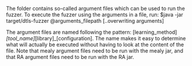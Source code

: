 The folder contains so-called argument files which can be used to run the fuzzer.
To execute the fuzzer using the arguments in a file, run:
$java -jar target/dtls-fuzzer @arguments_filepath [..overwriting arguments]

The argument files are named following the pattern: [learning_method]_[tool_name]_[library]_[configuration].
The name makes it easy to determine what will actually be executed without having to look at the content of the file. Note that mealy argument files need to be run with the mealy jar, and that RA argument files need to be run with the RA jar.
